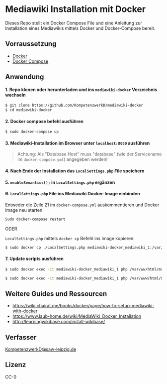 # Mediawiki Installation mit Docker

Dieses Repo stellt ein Docker Compose File und eine Anleitung zur Installation eines Mediawikis mittels Docker und Docker-Compose bereit.

## Vorraussetzung

* [Docker](https://docs.docker.com/install/)
* [Docker Compose](https://docs.docker.com/compose/install/)

## Anwendung

#### 1. Repo klonen oder herunterladen und ins `mediawiki-docker` Verzeichnis wechseln

```zsh
$ git clone https://github.com/KompetenzwerkD/mediawiki-docker
$ cd mediawiki-docker
```

#### 2. Docker compose befehl ausführen

```zsh
$ sudo docker-compose up
```

#### 3. Mediawiki-Installation im Browser unter `localhost:8080` ausführen

> Achtung: Als "Database Host" muss "database" (wie der Servicename im `docker-compose.yml`) angegeben werden!

#### 4. Nach Ende der Installation das `LocalSettings.php` File speichern

#### 5. `enableSemantics();` in `LocalSettings.php` ergänzen

#### 6. `LocalSettings.php` File ins Mediawiki Docker-Image einbinden

Entweder die Zeile 21 im `docker-compose.yml` auskommentieren und Docker Image neu starten.

```zsh
Sudo docker-compose restart
``` 

ODER

`LocalSettings.php` mittels `docker cp` Befehl ins Image kopieren:

```zsh
$ sudo docker cp ./LocalSettings.php mediawiki-docker_mediawiki_1:/var/www/html/.
```

#### 7. Update scripts ausführen

```zsh
$ sudo docker exec -it mediawiki-docker_mediawiki_1 php /var/ww/html/maintenance/update.php   

$ sudo docker exec -it mediawiki-docker_mediawiki_1 php /var/www/html/maintenance/runJobs.php
```

## Weitere Guides und Ressourcen

* https://wiki.chairat.me/books/docker/page/how-to-setup-mediawiki-with-docker
* https://www.laub-home.de/wiki/MediaWiki_Docker_Installation
* http://learningwikibase.com/install-wikibase/


## Verfasser 

[KompetenzwerkD@saw-leipzig.de](mailto:kompetenzwerkD@saw-leipzig.de)

## Lizenz

CC-0